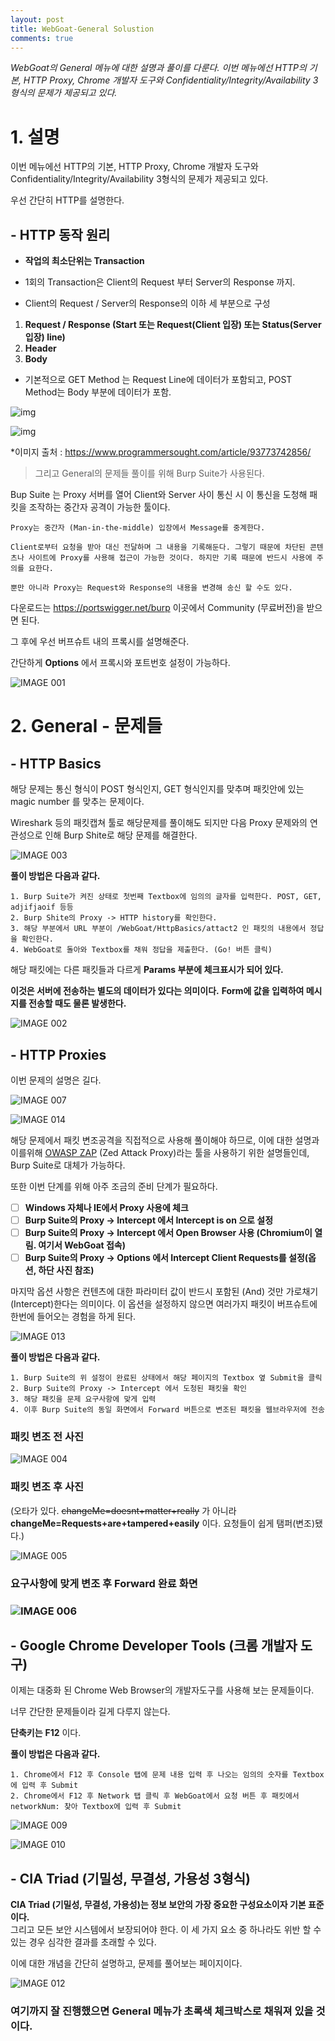 ```yaml
---
layout: post
title: WebGoat-General Solustion
comments: true
---
```



*WebGoat의 General 메뉴에 대한 설명과 풀이를 다룬다.*
*이번 메뉴에선 HTTP의 기본, HTTP Proxy, Chrome 개발자 도구와 Confidentiality/Integrity/Availability 3형식의 문제가 제공되고 있다.*



# 1. 설명



이번 메뉴에선 HTTP의 기본, HTTP Proxy, Chrome 개발자 도구와 Confidentiality/Integrity/Availability 3형식의 문제가 제공되고 있다.

우선 간단히 HTTP를 설명한다. 



## - HTTP 동작 원리

- **작업의 최소단위는 Transaction**
- 1회의 Transaction은 Client의 Request 부터 Server의 Response 까지.

- Client의 Request / Server의 Response의 이하 세 부분으로 구성

1. **Request / Response (Start 또는 Request(Client 입장) 또는 Status(Server 입장) line)**
2. **Header**
3. **Body**

* 기본적으로 GET Method 는 Request Line에 데이터가 포함되고, POST Method는 Body 부분에 데이터가 포함.

![img](https://www.programmersought.com/images/677/93df016d213e2419d5738192613b428d.png)

![img](https://www.programmersought.com/images/785/701272696c7b9f40c8d78771d3153ff9.png)

*이미지 출처 : https://www.programmersought.com/article/93773742856/





> 그리고 General의 문제들 풀이를 위해 Burp Suite가 사용된다. 

Bup Suite 는 Proxy 서버를 열어 Client와 Server 사이 통신 시 이 통신을 도청해 패킷을 조작하는 중간자 공격이 가능한 툴이다. 

```http
Proxy는 중간자 (Man-in-the-middle) 입장에서 Message를 중계한다.

Client로부터 요청을 받아 대신 전달하며 그 내용을 기록해둔다. 그렇기 때문에 차단된 콘텐츠나 사이트에 Proxy를 사용해 접근이 가능한 것이다. 하지만 기록 때문에 반드시 사용에 주의를 요한다.

뿐만 아니라 Proxy는 Request와 Response의 내용을 변경해 송신 할 수도 있다.
```



다운로드는 https://portswigger.net/burp  이곳에서 Community (무료버전)을 받으면 된다.

그 후에 우선 버프슈트 내의 프록시를 설명해준다.

간단하게 **Options** 에서 프록시와 포트번호 설정이 가능하다.

![IMAGE 001](https://user-images.githubusercontent.com/52769104/103628848-e6b69400-4f82-11eb-8511-b3ab819b12b7.png)



# 2. General - 문제들

## - HTTP Basics

해당 문제는 통신 형식이 POST 형식인지, GET 형식인지를 맞추며 패킷안에 있는 magic number 를 맞추는 문제이다.

Wireshark 등의 패킷캡쳐 툴로 해당문제를 풀이해도 되지만 다음 Proxy 문제와의 연관성으로 인해 Burp Shite로 해당 문제를 해결한다.

![IMAGE 003](https://user-images.githubusercontent.com/52769104/103628871-ee763880-4f82-11eb-9e07-1cca65ab85b6.png)



 **풀이 방법은 다음과 같다.**

```
1. Burp Suite가 켜진 상태로 첫번째 Textbox에 임의의 글자를 입력한다. POST, GET, adjifjaoif 등등
2. Burp Shite의 Proxy -> HTTP history를 확인한다.
3. 해당 부분에서 URL 부분이 /WebGoat/HttpBasics/attact2 인 패킷의 내용에서 정답을 확인한다.
4. WebGoat로 돌아와 Textbox를 채워 정답을 제출한다. (Go! 버튼 클릭)
```



해당 패킷에는 다른 패킷들과 다르게 **Params 부분에 체크표시가 되어 있다.** 

**이것은 서버에 전송하는 별도의 데이터가 있다는 의미이다.** 
**Form에 값을 입력하여 메시지를 전송할 때도 물론 발생한다.**

![IMAGE 002](https://user-images.githubusercontent.com/52769104/103628897-f7ffa080-4f82-11eb-8e00-6f6854926703.png)





## - HTTP Proxies

이번 문제의 설명은 길다. 

![IMAGE 007](https://user-images.githubusercontent.com/52769104/103628915-fdf58180-4f82-11eb-8306-dbf6cf198455.png)

![IMAGE 014](https://user-images.githubusercontent.com/52769104/103628938-051c8f80-4f83-11eb-9752-f73fdfd9f47e.png)



해당 문제에서 패킷 변조공격을 직접적으로 사용해 풀이해야 하므로, 이에 대한 설명과 이를위해 [OWASP ZAP](https://owasp.org/www-project-zap/) (Zed Attack Proxy)라는 툴을 사용하기 위한 설명들인데, Burp Suite로 대체가 가능하다.

또한 이번 단계를 위해 아주 조금의 준비 단계가 필요하다.

- [ ] **Windows 자체나 IE에서 Proxy 사용에 체크**
- [ ] **Burp Suite의 Proxy -> Intercept 에서 Intercept is on 으로 설정**
- [ ] **Burp Suite의 Proxy -> Intercept 에서 Open Browser 사용 (Chromium이 열림. 여기서 WebGoat 접속)**
- [ ] **Burp Suite의 Proxy -> Options 에서 Intercept Client Requests를 설정(옵션, 하단 사진 참조)**

마지막 옵션 사항은 컨텐츠에 대한 파라미터 값이 반드시 포함된 (And) 것만 가로채기(Intercept)한다는 의미이다. 이 옵션을 설정하지 않으면 여러가지 패킷이 버프슈트에 한번에 들어오는 경험을 하게 된다.



![IMAGE 013](https://user-images.githubusercontent.com/52769104/103628968-0f3e8e00-4f83-11eb-87b0-7be0e8729b98.png)



 **풀이 방법은 다음과 같다.**

```
1. Burp Suite의 위 설정이 완료된 상태에서 해당 페이지의 Textbox 옆 Submit을 클릭
2. Burp Suite의 Proxy -> Intercept 에서 도청된 패킷을 확인
3. 해당 패킷을 문제 요구사항에 맞게 입력
4. 이후 Burp Suite의 동일 화면에서 Forward 버튼으로 변조된 패킷을 웹브라우저에 전송
```

### 패킷 변조 전 사진

![IMAGE 004](https://user-images.githubusercontent.com/52769104/103629001-19f92300-4f83-11eb-8bc1-1fe9688c73d3.png)

### 패킷 변조 후 사진

(오타가 있다. ~~changeMe=doesnt+matter+really~~ 가 아니라
                       **changeMe=Requests+are+tampered+easily** 이다. 요청들이 쉽게 탬퍼(변조)됐다.)

![IMAGE 005](https://user-images.githubusercontent.com/52769104/103629003-1b2a5000-4f83-11eb-9402-c8f855502750.png)

### 요구사항에 맞게 변조 후 Forward 완료 화면 

### ![IMAGE 006](https://user-images.githubusercontent.com/52769104/103629007-1bc2e680-4f83-11eb-980b-2752b15bdb28.png)





## - Google Chrome Developer Tools (크롬 개발자 도구)

이제는 대중화 된 Chrome Web Browser의 개발자도구를 사용해 보는 문제들이다.

너무 간단한 문제들이라 길게 다루지 않는다.

**단축키는** **F12** 이다.



**풀이 방법은 다음과 같다.**

```
1. Chrome에서 F12 후 Console 탭에 문제 내용 입력 후 나오는 임의의 숫자를 Textbox에 입력 후 Submit
2. Chrome에서 F12 후 Network 탭 클릭 후 WebGoat에서 요청 버튼 후 패킷에서 networkNum: 찾아 Textbox에 입력 후 Submit
```

![IMAGE 009](https://user-images.githubusercontent.com/52769104/103629059-2e3d2000-4f83-11eb-8f9e-d46eec8a661b.png)

![IMAGE 010](https://user-images.githubusercontent.com/52769104/103629064-2ed5b680-4f83-11eb-9a89-99958ea88307.png)





## - CIA Triad (기밀성, 무결성, 가용성 3형식)

**CIA Triad (기밀성, 무결성, 가용성)는 정보 보안의 가장 중요한 구성요소이자 기본 표준이다.**  
그리고 모든 보안 시스템에서 보장되어야 한다.
이 세 가지 요소 중 하나라도 위반 할 수 있는 경우 심각한 결과를 초래할 수 있다.

이에 대한 개념을 간단히 설명하고, 문제를 풀어보는 페이지이다.

![IMAGE 012](https://user-images.githubusercontent.com/52769104/103629085-385f1e80-4f83-11eb-89b3-7cff553d99af.png)

 

### 여기까지 잘 진행했으면 General 메뉴가 초록색 체크박스로 채워져 있을 것이다.

